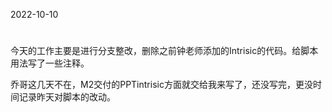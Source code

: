 2022-10-10



#
今天的工作主要是进行分支整改，删除之前钟老师添加的Intrisic的代码。给脚本用法写了一些注释。

乔哥这几天不在，M2交付的PPTintrisic方面就交给我来写了，还没写完，更没时间记录昨天对脚本的改动。